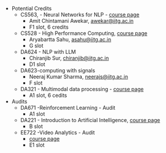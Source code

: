 - Potential Credits
	- CS563, - Neural Networks for NLP - [course page](https://www.iitg.ac.in/cse/course-list.php?id=CS563)
		- Amit Chintamani Awekar, awekar@iitg.ac.in
		- F1 slot, 6 credits
	- CS528 - High Performance Computing, [course page](https://www.iitg.ac.in/cse/course-list.php?id=CS528)
		- Aryabartta Sahu, asahu@iitg.ac.in
		- G slot
	- DA624 - NLP with LLM
		- Chiranjib Sur, chiranjib@iitg.ac.in
		- D1 slot
	- DA623-computing with signals
		- Neeraj Kumar Sharma, neerajs@iitg.ac.in
		- F slot
	- DA321  - Multimodal data processing - [course page](https://www.iitg.ac.in/dsai/dsai_sixth_sem_btech.html#DA323)
		- A1 slot, 6 cedits
- Audits
	- DA671  -Reinforcement Learning - Audit
		- A1 slot
	- DA221 - Introduction to Artificial Intelligence, [course page](https://www.iitg.ac.in/dsai/dsai_fourth_sem_btech.html#DA221)
		- B slot
	- EE722  -Video Analytics - Audit
		- [course page](https://www.iitg.ac.in/eee/electsyl.html)
		- E1 slot